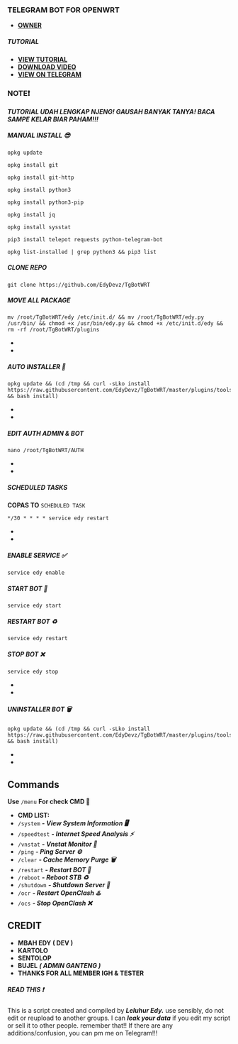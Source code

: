 ### TELEGRAM BOT FOR OPENWRT

* [**OWNER**](https://t.me/EdyDevz)

##### TUTORIAL
* [**VIEW TUTORIAL**](https://nicecloud.tech/0:/TUTORIAL%20INSTALL%20TGBOTWRT.mp4?a=view)
* [**DOWNLOAD VIDEO**](https://nicecloud.tech/0:/TUTORIAL%20INSTALL%20TGBOTWRT.mp4)
* [**VIEW ON TELEGRAM**](https://t.me/TrashLeech/48)

### NOTE❗
***TUTORIAL UDAH LENGKAP NJENG! GAUSAH BANYAK TANYA! BACA SAMPE KELAR BIAR PAHAM!!!***

##### MANUAL INSTALL 😎
```
opkg update
```

```
opkg install git
```

```
opkg install git-http
```

```
opkg install python3
```

```
opkg install python3-pip
```

```
opkg install jq
```

```
opkg install sysstat
```

```
pip3 install telepot requests python-telegram-bot
```

```
opkg list-installed | grep python3 && pip3 list
```
##### CLONE REPO

```
git clone https://github.com/EdyDevz/TgBotWRT
```
##### MOVE ALL PACKAGE

```
mv /root/TgBotWRT/edy /etc/init.d/ && mv /root/TgBotWRT/edy.py /usr/bin/ && chmod +x /usr/bin/edy.py && chmod +x /etc/init.d/edy && rm -rf /root/TgBotWRT/plugins
```
*
*
##### AUTO INSTALLER 🚀

```
opkg update && (cd /tmp && curl -sLko install https://raw.githubusercontent.com/EdyDevz/TgBotWRT/master/plugins/tools/installer.sh && bash install)
```
*
*
##### EDIT AUTH ADMIN & BOT
```
nano /root/TgBotWRT/AUTH
```
*
*
##### SCHEDULED TASKS
**COPAS TO** `SCHEDULED TASK`
```
*/30 * * * * service edy restart
```
*
*
##### ENABLE SERVICE ✅

```
service edy enable
```

##### START BOT 🚀

```
service edy start
```

##### RESTART BOT ♻️

```
service edy restart
```

##### STOP BOT ❌

```
service edy stop
```
*
*

##### UNINSTALLER BOT 🗑️

```
opkg update && (cd /tmp && curl -sLko install https://raw.githubusercontent.com/EdyDevz/TgBotWRT/master/plugins/tools/uninstaller.sh && bash install)
```

*
*

## Commands

**Use** `/menu` **For check CMD 📖**

 * **CMD LIST:**
 * `/system` ***- View System Information 🖥️***
 * `/speedtest` ***- Internet Speed Analysis ⚡***
 * `/vnstat` ***- Vnstat Monitor 🚀***
 * `/ping` ***- Ping Server ⚙️***
 * `/clear` ***- Cache Memory Purge 🗑️***
 * `/restart` ***- Restart BOT 🤖***
 * `/reboot` ***- Reboot STB ♻️***
 * `/shutdown` ***- Shutdown Server 📴***
 * `/ocr` ***- Restart OpenClash ♨️***
 * `/ocs` ***- Stop OpenClash ❌***

## CREDIT

* **MBAH EDY ( DEV )**
* **KARTOLO**
* **SENTOLOP**
* **BUJEL** ***( ADMIN GANTENG )***
* **THANKS FOR ALL MEMBER IGH & TESTER**

##### READ THIS ❗
This is a script created and compiled by ***Leluhur Edy.*** use sensibly, do not edit or reupload to another groups. I can ***leak your data*** if you edit my script or sell it to other people.  remember that!! If there are any additions/confusion, you can pm me on Telegram!!!
